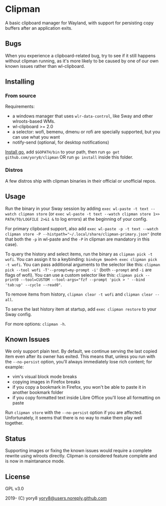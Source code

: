 # Clipman

A basic clipboard manager for Wayland, with support for persisting copy buffers after an application exits.

## Bugs

When you experience a clipboard-related bug, try to see if it still happens without clipman running, as it's more likely to be caused by one of our own known issues rather than wl-clipboard.

## Installing

### From source

Requirements:

- a windows manager that uses `wlr-data-control`, like Sway and other wlroots-based WMs.
- wl-clipboard >= 2.0
- a selector: wofi, bemenu, dmenu or rofi are specially supported, but you can use what you want
- notify-send (optional, for desktop notifications)

[Install go](https://golang.org/doc/install), add `$GOPATH/bin` to your path, then run `go get github.com/yory8/clipman` OR run `go install` inside this folder.

### Distros

A few distros ship with clipman binaries in their official or unofficial repos.

## Usage

Run the binary in your Sway session by adding `exec wl-paste -t text --watch clipman store` (or `exec wl-paste -t text --watch clipman store 1>> PATH/TO/LOGFILE 2>&1 &` to log errors) at the beginning of your config.

For primary clipboard support, also add `exec wl-paste -p -t text --watch clipman store -P --histpath="~/.local/share/clipman-primary.json"` (note that both the `-p` in wl-paste and the `-P` in clipman are mandatory in this case).

To query the history and select items, run the binary as `clipman pick -t wofi`. You can assign it to a keybinding: `bindsym $mod+h exec clipman pick -t wofi`.
You can pass additional arguments to the selector like this: `clipman pick --tool wofi -T'--prompt=my-prompt -i'` (both `--prompt` and `-i` are flags of wofi).
You can use a custom selector like this: `clipman pick --print0 --tool=CUSTOM --tool-args="fzf --prompt 'pick > ' --bind 'tab:up' --cycle --read0"`.

To remove items from history, `clipman clear -t wofi` and `clipman clear --all`.

To serve the last history item at startup, add `exec clipman restore` to your Sway config.

For more options: `clipman -h`.

## Known Issues

We only support plain text.
By default, we continue serving the last copied item even after its owner has exited. This means that, unless you run with the `--no-persist` option, you'll always immediately lose rich content; for example:

- vim's visual block mode breaks
- copying images in Firefox breaks
- if you copy a bookmark in Firefox, you won't be able to paste it in another bookmark folder
- if you copy formatted text inside Libre Office you'll lose all formatting on paste

Run `clipman store` with the `--no-persist` option if you are affected. Unfortunately, it seems that there is no way to make them play well together.

## Status

Supporting images or fixing the known issues would require a complete rewrite using wlroots directly.
Clipman is considered feature complete and is now in maintanance mode.

## License

GPL v3.0

2019- (C) yory8 <yory8@users.noreply.github.com>
